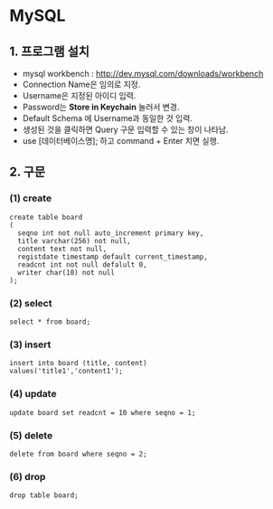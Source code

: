 # MySQL
## 1. 프로그램 설치
* mysql workbench : http://dev.mysql.com/downloads/workbench
* Connection Name은 임의로 지정.
* Username은 지정된 아이디 입력.
* Password는 **Store in Keychain** 눌러서 변경.
* Default Schema 에 Username과 동일한 것 입력.
* 생성된 것을 클릭하면 Query 구문 입력할 수 있는 창이 나타남.
* use [데이터베이스명]; 하고 command + Enter 치면 실행.

## 2. 구문
### (1) create
~~~~
create table board
(
  seqno int not null auto_increment primary key, 
  title varchar(256) not null, 
  content text not null,
  registdate timestamp default current_timestamp, 
  readcnt int not null defalult 0,
  writer char(10) not null
);
~~~~

### (2) select
~~~~
select * from board;
~~~~

### (3) insert
~~~~
insert into board (title, content)
values('title1','content1');
~~~~

### (4) update
~~~~
update board set readcnt = 10 where seqno = 1;
~~~~

### (5) delete
~~~~
delete from board where seqno = 2;
~~~~

### (6) drop
~~~~
drop table board;
~~~~

